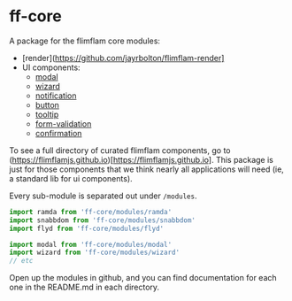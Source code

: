 # ff-core

A package for the flimflam core modules:

* [render](https://github.com/jayrbolton/flimflam-render]
* UI components:
  * [modal](/modules/modals)
  * [wizard](/modules/wizard)
  * [notification](/modules/wizard)
  * [button](/modules/button)
  * [tooltip](/modules/tooltip)
  * [form-validation](/modules/form-validation)
  * [confirmation](/modules/confirmation)


To see a full directory of curated flimflam components, go to
(https://flimflamjs.github.io)[https://flimflamjs.github.io]. This package is
just for those components that we think nearly all applications will need (ie,
a standard lib for ui components).

Every sub-module is separated out under `/modules`. 

```js
import ramda from 'ff-core/modules/ramda'
import snabbdom from 'ff-core/modules/snabbdom'
import flyd from 'ff-core/modules/flyd'

import modal from 'ff-core/modules/modal'
import wizard from 'ff-core/modules/wizard'
// etc
```

Open up the modules in github, and you can find documentation for each one in the README.md in each directory.


